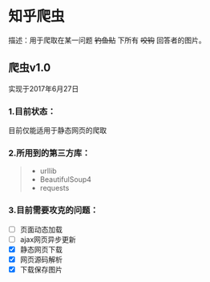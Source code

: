 ﻿# 知乎爬虫

描述：用于爬取在某一问题 ~~钓鱼贴~~ 下所有 ~~咬钩~~ 回答者的图片。

## 爬虫v1.0 
实现于2017年6月27日

### 1.目前状态：
目前仅能适用于静态网页的爬取

### 2.所用到的第三方库：
> * urllib
> * BeautifulSoup4
> * requests

### 3.目前需要攻克的问题：
- [ ] 页面动态加载
- [ ] ajax网页异步更新
- [x] 静态网页下载
- [x] 网页源码解析
- [x] 下载保存图片